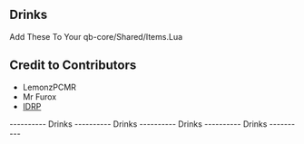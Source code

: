 ## Drinks
Add These To Your qb-core/Shared/Items.Lua

## Credit to Contributors
 - LemonzPCMR
 - Mr Furox
 - [IDRP](https://github.com/idrp/qb-uwu)


----------  Drinks  ----------  Drinks  ----------  Drinks  ----------  Drinks  ----------



